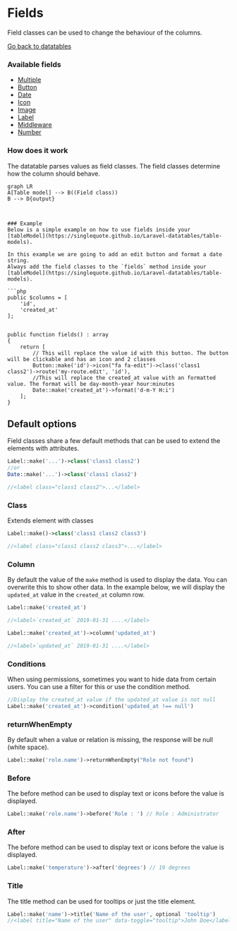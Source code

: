 # Fields
Field classes can be used to change the behaviour of the columns. 

[Go back to datatables](https://singlequote.github.io/Laravel-datatables)

### Available fields
- [Multiple](https://singlequote.github.io/Laravel-datatables/fields/multiple)
- [Button](https://singlequote.github.io/Laravel-datatables/fields/button)
- [Date](https://singlequote.github.io/Laravel-datatables/fields/date)
- [Icon](https://singlequote.github.io/Laravel-datatables/fields/icon)
- [Image](https://singlequote.github.io/Laravel-datatables/fields/image)
- [Label](https://singlequote.github.io/Laravel-datatables/fields/label)
- [Middleware](https://singlequote.github.io/Laravel-datatables/fields/middleware)
- [Number](https://singlequote.github.io/Laravel-datatables/fields/number)

### How does it work
The datatable parses values as field classes. The field classes determine how the column should behave.

```mermaid
graph LR
A[Table model] --> B((Field class))
B --> D{output}



### Example
Below is a simple example on how to use fields inside your [tableModel](https://singlequote.github.io/Laravel-datatables/table-models). 

In this example we are going to add an edit button and format a date string.
Always add the field classes to the `fields` method inside your [tableModel](https://singlequote.github.io/Laravel-datatables/table-models).

```php
public $columns = [
    'id',
    'created_at'
];


public function fields() : array
{
    return [
        // This will replace the value id with this button. The button will be clickable and has an icon and 2 classes
        Button::make('id')->icon("fa fa-edit")->class('class1 class2')->route('my-route.edit', 'id'),
        //This will replace the created_at value with an formatted value. The format will be day-month-year hour:minutes
        Date::make('created_at')->format('d-m-Y H:i')
    ];
}
```

## Default options
Field classes share a few default methods that can be used to extend the elements with attributes. 


```php
Label::make('...')->class('class1 class2')
//or
Date::make('...')->class('class1 class2')

//<label class="class1 class2">...</label>
```

### Class
Extends element with classes

```php
Label::make()->class('class1 class2 class3')

//<label class="class1 class2 class3">...</label>
```

### Column
By default the value of the `make` method is used to display the data. You can overwrite this to show other data.
In the example below, we will display the `updated_at` value in the `created_at` column row.

```php
Label::make('created_at')

//<label>`created_at` 2019-01-31 ....</label>

Label::make('created_at')->column('updated_at')

//<label>`updated_at` 2019-01-31 ....</label>
```

### Conditions
When using permissions, sometimes you want to hide data from certain users. You can use a filter for this or use the condition method.

```php
//Display the created_at value if the updated_at value is not null
Label::make('created_at')->condition('updated_at !== null')
```

### returnWhenEmpty
By default when a value or relation is missing, the response will be null (white space).

```php
Label::make('role.name')->returnWhenEmpty("Role not found")
```

### Before
The before method can be used to display text or icons before the value is displayed.

```php
Label::make('role.name')->before('Role : ') // Role : Administrator
```

### After
The before method can be used to display text or icons before the value is displayed.

```php
Label::make('temperature')->after('degrees') // 19 degrees
```

### Title
The title method can be used for tooltips or just the title element.

```php
Label::make('name')->title('Name of the user', optional 'tooltip')
//<label title="Name of the user" data-toggle="tooltip">John Doe</label>
```